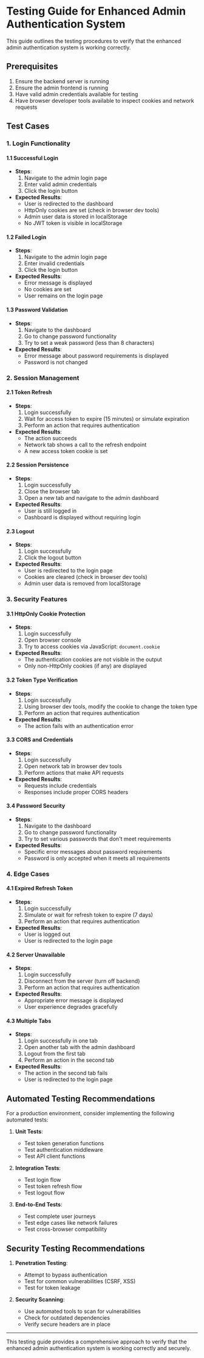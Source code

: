 # Testing Guide for Enhanced Admin Authentication System

This guide outlines the testing procedures to verify that the enhanced admin authentication system is working correctly.

## Prerequisites

1. Ensure the backend server is running
2. Ensure the admin frontend is running
3. Have valid admin credentials available for testing
4. Have browser developer tools available to inspect cookies and network requests

## Test Cases

### 1. Login Functionality

#### 1.1 Successful Login
- **Steps**:
  1. Navigate to the admin login page
  2. Enter valid admin credentials
  3. Click the login button
- **Expected Results**:
  - User is redirected to the dashboard
  - HttpOnly cookies are set (check in browser dev tools)
  - Admin user data is stored in localStorage
  - No JWT token is visible in localStorage

#### 1.2 Failed Login
- **Steps**:
  1. Navigate to the admin login page
  2. Enter invalid credentials
  3. Click the login button
- **Expected Results**:
  - Error message is displayed
  - No cookies are set
  - User remains on the login page

#### 1.3 Password Validation
- **Steps**:
  1. Navigate to the dashboard
  2. Go to change password functionality
  3. Try to set a weak password (less than 8 characters)
- **Expected Results**:
  - Error message about password requirements is displayed
  - Password is not changed

### 2. Session Management

#### 2.1 Token Refresh
- **Steps**:
  1. Login successfully
  2. Wait for access token to expire (15 minutes) or simulate expiration
  3. Perform an action that requires authentication
- **Expected Results**:
  - The action succeeds
  - Network tab shows a call to the refresh endpoint
  - A new access token cookie is set

#### 2.2 Session Persistence
- **Steps**:
  1. Login successfully
  2. Close the browser tab
  3. Open a new tab and navigate to the admin dashboard
- **Expected Results**:
  - User is still logged in
  - Dashboard is displayed without requiring login

#### 2.3 Logout
- **Steps**:
  1. Login successfully
  2. Click the logout button
- **Expected Results**:
  - User is redirected to the login page
  - Cookies are cleared (check in browser dev tools)
  - Admin user data is removed from localStorage

### 3. Security Features

#### 3.1 HttpOnly Cookie Protection
- **Steps**:
  1. Login successfully
  2. Open browser console
  3. Try to access cookies via JavaScript: `document.cookie`
- **Expected Results**:
  - The authentication cookies are not visible in the output
  - Only non-HttpOnly cookies (if any) are displayed

#### 3.2 Token Type Verification
- **Steps**:
  1. Login successfully
  2. Using browser dev tools, modify the cookie to change the token type
  3. Perform an action that requires authentication
- **Expected Results**:
  - The action fails with an authentication error

#### 3.3 CORS and Credentials
- **Steps**:
  1. Login successfully
  2. Open network tab in browser dev tools
  3. Perform actions that make API requests
- **Expected Results**:
  - Requests include credentials
  - Responses include proper CORS headers

#### 3.4 Password Security
- **Steps**:
  1. Navigate to the dashboard
  2. Go to change password functionality
  3. Try to set various passwords that don't meet requirements
- **Expected Results**:
  - Specific error messages about password requirements
  - Password is only accepted when it meets all requirements

### 4. Edge Cases

#### 4.1 Expired Refresh Token
- **Steps**:
  1. Login successfully
  2. Simulate or wait for refresh token to expire (7 days)
  3. Perform an action that requires authentication
- **Expected Results**:
  - User is logged out
  - User is redirected to the login page

#### 4.2 Server Unavailable
- **Steps**:
  1. Login successfully
  2. Disconnect from the server (turn off backend)
  3. Perform an action that requires authentication
- **Expected Results**:
  - Appropriate error message is displayed
  - User experience degrades gracefully

#### 4.3 Multiple Tabs
- **Steps**:
  1. Login successfully in one tab
  2. Open another tab with the admin dashboard
  3. Logout from the first tab
  4. Perform an action in the second tab
- **Expected Results**:
  - The action in the second tab fails
  - User is redirected to the login page

## Automated Testing Recommendations

For a production environment, consider implementing the following automated tests:

1. **Unit Tests**:
   - Test token generation functions
   - Test authentication middleware
   - Test API client functions

2. **Integration Tests**:
   - Test login flow
   - Test token refresh flow
   - Test logout flow

3. **End-to-End Tests**:
   - Test complete user journeys
   - Test edge cases like network failures
   - Test cross-browser compatibility

## Security Testing Recommendations

1. **Penetration Testing**:
   - Attempt to bypass authentication
   - Test for common vulnerabilities (CSRF, XSS)
   - Test for token leakage

2. **Security Scanning**:
   - Use automated tools to scan for vulnerabilities
   - Check for outdated dependencies
   - Verify secure headers are in place

---

This testing guide provides a comprehensive approach to verify that the enhanced admin authentication system is working correctly and securely.